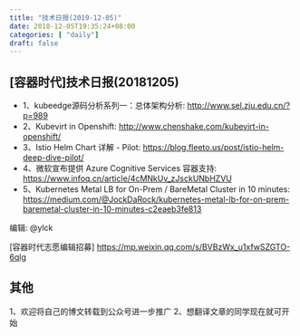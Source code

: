 ```yaml
--- 
title: "技术日报(2019-12-05)" 
date: 2018-12-05T19:35:24+08:00
categories: [ "daily"]
draft: false
---
```

## [容器时代]技术日报(20181205)

- 1、kubeedge源码分析系列一：总体架构分析: <http://www.sel.zju.edu.cn/?p=989>
- 2、Kubevirt in Openshift: <http://www.chenshake.com/kubevirt-in-openshift/>
- 3、Istio Helm Chart 详解 - Pilot: <https://blog.fleeto.us/post/istio-helm-deep-dive-pilot/>
- 4、微软宣布提供 Azure Cognitive Services 容器支持: <https://www.infoq.cn/article/4cMNkUv_zJsckUNbHZVU>
- 5、Kubernetes Metal LB for On-Prem / BareMetal Cluster in 10 minutes: <https://medium.com/@JockDaRock/kubernetes-metal-lb-for-on-prem-baremetal-cluster-in-10-minutes-c2eaeb3fe813>

编辑: @ylck

[容器时代志愿编辑招募] https://mp.weixin.qq.com/s/BVBzWx_u1xfwSZGTO-6qlg

## 其他
1、欢迎将自己的博文转载到公众号进一步推广
2、想翻译文章的同学现在就可开始
